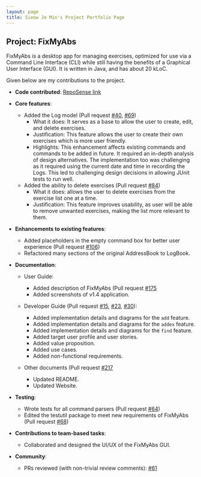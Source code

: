 ```yaml
---
layout: page
title: Sieow Je Min's Project Portfolio Page
---
```


## Project: FixMyAbs

FixMyAbs is a desktop app for managing exercises, optimized for use via a Command Line Interface (CLI) while still having the benefits of a Graphical User Interface (GUI). It is written in Java, and has about 20 kLoC.

Given below are my contributions to the project.

* **Code contributed**: [RepoSense link](https://nus-cs2103-ay2021s1.github.io/tp-dashboard/#breakdown=true&search=jeminsieow)

* **Core features**: 
    * Added the Log model (Pull request [\#40](https://github.com/AY2021S1-CS2103-F10-3/tp/pull/40), [\#69](https://github.com/AY2021S1-CS2103-F10-3/tp/pull/69))
        * What it does: It serves as a base to allow the user to create, edit, and delete exercises.
        * Justification: This feature allows the user to create their own exercises which is more user friendly.
        * Highlights: This enhancement affects existing commands and commands to be added in future. It required an in-depth analysis of design alternatives. The implementation too was challenging as it required using the current date and time in recording the Logs. This led to challenging design decisions in allowing JUnit tests to run well.
    * Added the ability to delete exercises (Pull request [\#84](https://github.com/AY2021S1-CS2103-F10-3/tp/pull/84))
        * What it does: allows the user to delete exercises from the exercise list one at a time.
        * Justification: This feature improves usability, as user will be able to remove unwanted exercises, making the list more relevant to them.

* **Enhancements to existing features**:
    * Added placeholders in the empty command box for better user experience (Pull request [\#106](https://github.com/AY2021S1-CS2103-F10-3/tp/pull/106))
    * Refactored many sections of the original AddressBook to LogBook.

* **Documentation**:
    * User Guide:
        * Added description of FixMyAbs (Pull request [\#175](https://github.com/AY2021S1-CS2103-F10-3/tp/pull/175)
        * Added screenshots of v1.4 application.
        
    * Developer Guide (Pull request [\#15](https://github.com/AY2021S1-CS2103-F10-3/tp/pull/15), [\#23](https://github.com/AY2021S1-CS2103-F10-3/tp/pull/23), [\#30](https://github.com/AY2021S1-CS2103-F10-3/tp/pull/30)):
        * Added implementation details and diagrams for the `add` feature. 
        * Added implementation details and diagrams for the `addex` feature.
        * Added implementation details and diagrams for the `find` feature.
        * Added target user profile and user stories.
        * Added value proposition.
        * Added use cases.
        * Added non-functional requirements.
        
    * Other documents (Pull request [\#217](https://github.com/AY2021S1-CS2103-F10-3/tp/pull/217)
        * Updated README.
        * Updated Website.
    
* **Testing**:
    * Wrote tests for all command parsers (Pull request [\#64](https://github.com/AY2021S1-CS2103-F10-3/tp/pull/64))
    * Edited the testutil package to meet new requirements of FixMyAbs (Pull request [\#68](https://github.com/AY2021S1-CS2103-F10-3/tp/pull/68))
    
* **Contributions to team-based tasks**:
    * Collaborated and designed the UI/UX of the FixMyAbs GUI.

* **Community**:
    * PRs reviewed (with non-trivial review comments): [\#61](https://github.com/AY2021S1-CS2103-F10-3/tp/pull/61)
